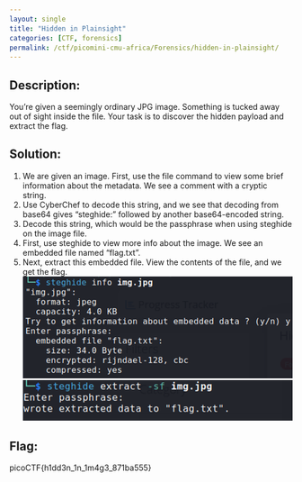 ```yaml
---
layout: single
title: "Hidden in Plainsight"
categories: [CTF, forensics]
permalink: /ctf/picomini-cmu-africa/Forensics/hidden-in-plainsight/
---
```


## Description:
You’re given a seemingly ordinary JPG image. Something is tucked away out of sight inside the file. Your task is to discover the hidden payload and extract the flag.

## Solution:
1. We are given an image. First, use the file command to view some brief information about the metadata. We see a comment with a cryptic string. 
2. Use CyberChef to decode this string, and we see that decoding from base64 gives “steghide:” followed by another base64-encoded string. 
3. Decode this string, which would be the passphrase when using steghide on the image file. 
4. First, use steghide to view more info about the image. We see an embedded file named “flag.txt”. 
5. Next, extract this embedded file. View the contents of the file, and we get the flag.
![Decoding and converting](images/hidden-in-plainsight-1.png)
![Decoding and converting](images/hidden-in-plainsight-2.png)

## Flag:
picoCTF{h1dd3n_1n_1m4g3_871ba555}